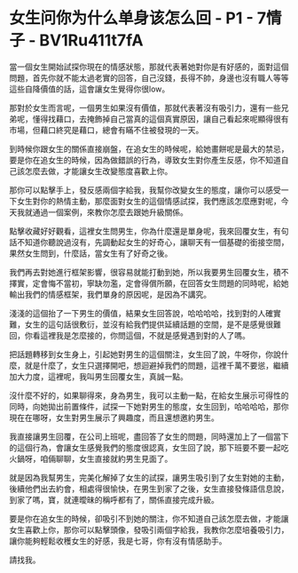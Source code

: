 # 女生问你为什么单身该怎么回 - P1 - 7情子 - BV1Ru411t7fA

當一個女生開始試探你現在的情感狀態，那就代表著她對你是有好感的，面對這個問題，首先你就不能太過老實的回答，自己沒錢，長得不帥，身邊也沒有職人等等這些自降價值的話，這會讓女生覺得你很low。

那對於女生而言呢，一個男生如果沒有價值，那就代表著沒有吸引力，還有一些兄弟呢，懂得找藉口，去掩飾掉自己當真的這個真實原因，讓自己看起來呢顯得很有市場，但藉口終究是藉口，總會有瞞不住被發現的一天。

到時候你跟女生的關係直接崩盤，在追女生的時候呢，給她畫餅呢是最大的禁忌，要是你在追女生的時候，因為做錯誤的行為，導致女生對你產生反感，你不知道自己該怎麼去做，才能讓女生改變態度喜歡上你。

那你可以點擊手上，發反感兩個字給我，我幫你改變女生的態度，讓你可以感受一下女生對你的熱情主動，那麼面對女生的這個情感試探，我們應該怎麼應對呢，今天我就通過一個案例，來教你怎麼去跟她升級關係。

點擊收藏好好觀看，這裡女生問男生，你為什麼還是單身呢，我來回覆女生，有句話不知道你聽說過沒有，先調動起女生的好奇心，讓聊天有一個基礎的銜接空間，果然女生問到，什麼話，當女生有了好奇之後。

我們再去對她進行框架影響，很容易就能打動到她，所以我要男生回覆女生，積不擇實，定會悔不當初，寧缺勿濫，定會得償所願，在回答女生問題的同時呢，給她輸出我們的情感框架，我們單身的原因呢，是因為不講究。

淺淺的這個抬了一下男生的價值，結果女生回答說，哈哈哈哈，找到對的人確實難，女生的這句話很敷衍，並沒有給我們提供延續話題的空間，是不是感覺很難回，你看這裡我是怎麼接的，你問這個，不就是感覺遇到對的人了嗎。

把話題轉移到女生身上，引起她對男生的這個關注，女生回了說，牛呀你，你說什麼，就是什麼了，女生只選擇開吧，想迴避掉我們的問題，這裡千萬不要慫，繼續加大力度，這裡呢，我叫男生回覆女生，真誠一點。

沒什麼不好的，如果聊得來，身為男生，我可以主動一點，在給女生展示可得性的同時，向她拋出前置條件，試探一下她對男生的態度，女生回到，哈哈哈哈，那你現在在哪呀，女生對男生展示了興趣度，而且還想邀約男生。

我直接讓男生回覆，在公司上班呢，盡回答了女生的問題，同時還加上了一個當下的這個行為，會讓女生感覺我們的態度很認真，女生回了說，那下班要不要一起吃火鍋呀，咱倆聊聊，女生直接就約男生見面了。

就是因為我幫男生，完美化解掉了女生的試探，讓男生吸引到了女生對她的主動，後續他們出去約會，相處得很愉快，在男生到家了之後，女生直接發條語信息說，到家了嗎，寶，就連曖昧的稱呼都有了，關係直接完成升級。

要是你在追女生的時候，卻吸引不到她的關注，你不知道自己該怎麼去做，才能讓女生喜歡上你，那你可以點擊頭像，發吸引兩個字給我，我教你怎麼培養吸引力，讓你能夠輕鬆收穫女生的好感，我是七哥，你有沒有情感助手。

請找我。